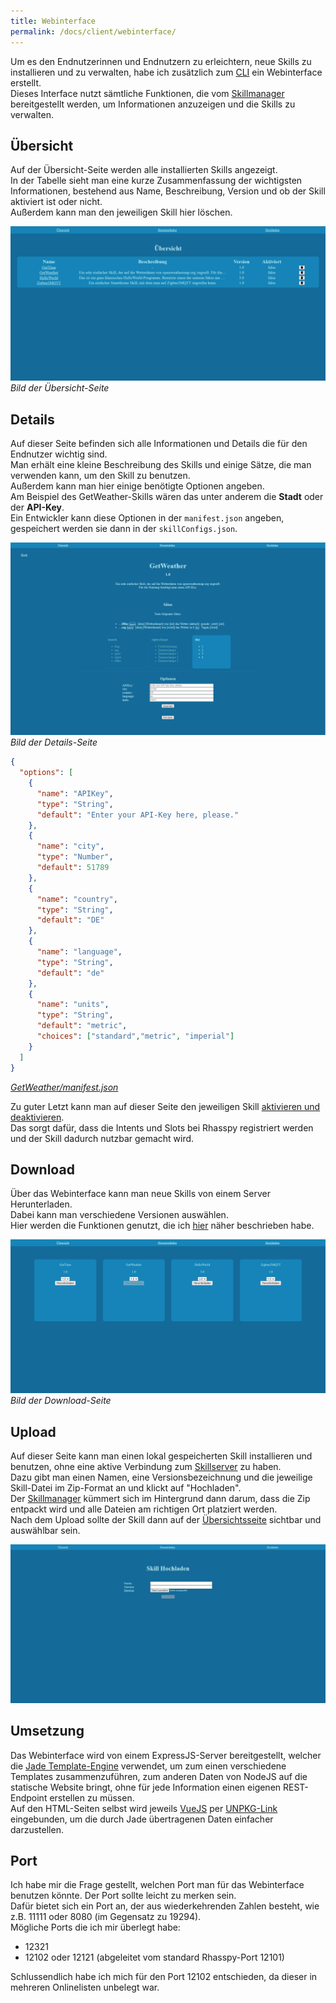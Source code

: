 ```yaml
---
title: Webinterface
permalink: /docs/client/webinterface/
---
```


Um es den Endnutzerinnen und Endnutzern zu erleichtern, neue Skills zu installieren und zu verwalten, habe ich zusätzlich zum [CLI](./cli.md) ein Webinterface erstellt.  
Dieses Interface nutzt sämtliche Funktionen, die vom [Skillmanager](./skillmanager.md) bereitgestellt werden, um Informationen anzuzeigen und die Skills zu verwalten.

## Übersicht

Auf der Übersicht-Seite werden alle installierten Skills angezeigt.  
In der Tabelle sieht man eine kurze Zusammenfassung der wichtigsten Informationen, bestehend aus Name, Beschreibung, Version und ob der Skill aktiviert ist oder nicht.  
Außerdem kann man den jeweiligen Skill hier löschen.  

![Installed-Page](./../../assets/img/Webinterface/overviewPage.png)  
*Bild der Übersicht-Seite*

## Details
Auf dieser Seite befinden sich alle Informationen und Details die für den Endnutzer wichtig sind.  
Man erhält eine kleine Beschreibung des Skills und einige Sätze, die man verwenden kann, um den Skill zu benutzen.  
Außerdem kann man hier einige benötigte Optionen angeben.  
Am Beispiel des GetWeather-Skills wären das unter anderem die **Stadt** oder der **API-Key**.  
Ein Entwickler kann diese Optionen in der ``manifest.json`` angeben, gespeichert werden sie dann in der ``skillConfigs.json``.  

![Details-Page](./../../assets/img/Webinterface/detailsPage-GetWeather.png)  
*Bild der Details-Seite*

```json
{
  "options": [
    {
      "name": "APIKey",
      "type": "String",
      "default": "Enter your API-Key here, please."
    },
    {
      "name": "city",
      "type": "Number",
      "default": 51789
    },
    {
      "name": "country",
      "type": "String",
      "default": "DE"
    },
    {
      "name": "language",
      "type": "String",
      "default": "de"
    },
    {
      "name": "units",
      "type": "String",
      "default": "metric",
      "choices": ["standard","metric", "imperial"]
    }
  ]
}
```  
*[GetWeather/manifest.json](https://github.com/fwehn/pp-voiceassistant/blob/main/src/server/skills/GetWeather/1.0/manifest.json)*

Zu guter Letzt kann man auf dieser Seite den jeweiligen Skill [aktivieren und deaktivieren](./skillmanager.md#skills-aktivieren).  
Das sorgt dafür, dass die Intents und Slots bei Rhasspy registriert werden und der Skill dadurch nutzbar gemacht wird.

## Download
Über das Webinterface kann man neue Skills von einem Server Herunterladen.  
Dabei kann man verschiedene Versionen auswählen.  
Hier werden die Funktionen genutzt, die ich [hier](./skillmanager.md#online) näher beschrieben habe.  

![Download-Page](./../../assets/img/Webinterface/downloadPage.png)  
*Bild der Download-Seite*

## Upload
Auf dieser Seite kann man einen lokal gespeicherten Skill installieren und benutzen, ohne eine aktive Verbindung zum [Skillserver](./../server/skillserver.md) zu haben.  
Dazu gibt man einen Namen, eine Versionsbezeichnung und die jeweilige Skill-Datei im Zip-Format an und klickt auf "Hochladen".  
Der [Skillmanager](./skillmanager.md#offline) kümmert sich im Hintergrund dann darum, dass die Zip entpackt wird und alle Dateien am richtigen Ort platziert werden.  
Nach dem Upload sollte der Skill dann auf der [Übersichtsseite](#übersicht) sichtbar und auswählbar sein.  

![Upload-Page](./../../assets/img/Webinterface/uploadPage.png)  

## Umsetzung
Das Webinterface wird von einem ExpressJS-Server bereitgestellt, welcher die [Jade Template-Engine](https://jade-lang.com/) verwendet, um zum einen verschiedene Templates zusammenzuführen, zum anderen Daten von NodeJS auf die statische Website bringt, ohne für jede Information einen eigenen REST-Endpoint erstellen zu müssen.  
Auf den HTML-Seiten selbst wird jeweils [VueJS](https://v3.vuejs.org/guide/introduction.html#what-is-vue-js) per [UNPKG-Link](https://unpkg.com/) eingebunden, um die durch Jade übertragenen Daten einfacher darzustellen.  

## Port
Ich habe mir die Frage gestellt, welchen Port man für das Webinterface benutzen könnte.
Der Port sollte leicht zu merken sein.  
Dafür bietet sich ein Port an, der aus wiederkehrenden Zahlen besteht, wie z.B. 11111 oder 8080 (im Gegensatz zu 19294).  
Mögliche Ports die ich mir überlegt habe:
- 12321
- 12102 oder 12121 (abgeleitet vom standard Rhasspy-Port 12101)

Schlussendlich habe ich mich für den Port 12102 entschieden, da dieser in mehreren Onlinelisten unbelegt war.